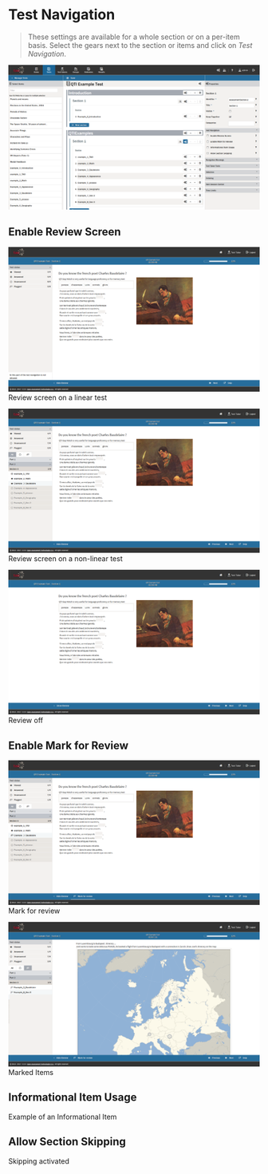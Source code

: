 <!--
tags: []

--> 

# Test Navigation

> These settings are available for a whole section or on a per-item basis. Select the gears next to the section or items and click on *Test Navigation*.

![Test Navigation](../resources/backend/tests/authoring/settings/section/test-navigation.png)

## Enable Review Screen
![Review screen on a linear test](../resources/delivery/features/test-navigation/review/linear-test.png)
Review screen on a linear test

![Review screen on a non-linear test](../resources/delivery/features/test-navigation/review/non-linear-test.png)
Review screen on a non-linear test

![Review off](../resources/delivery/features/test-navigation/review/toggle-off.png)
Review off

## Enable Mark for Review
![Mark for review](../resources/delivery/features/test-navigation/review/mark-for-review.png)
Mark for review

![Marked for review](../resources/delivery/features/test-navigation/review/marked-for-review-tab.png)
Marked Items


## Informational Item Usage
<!-- Missing Screenshot: Informational Item Usage -->
Example of an Informational Item

## Allow Section Skipping
<!-- Missing Screenshot: Skipping -->
Skipping activated
